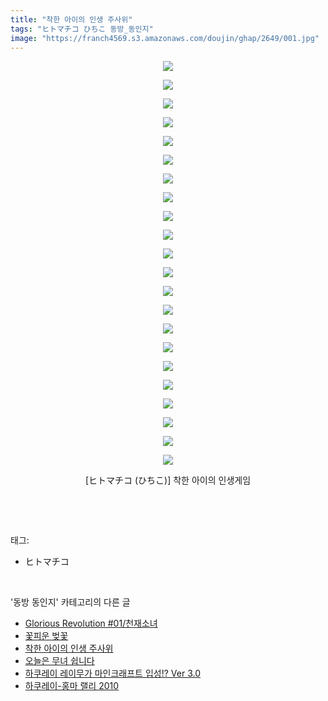 ```yaml
---
title: "착한 아이의 인생 주사위"
tags: "ヒトマチコ ひちこ 동방_동인지"
image: "https://franch4569.s3.amazonaws.com/doujin/ghap/2649/001.jpg"
---
```

<div class="article">
<p style="text-align: center; clear: none; float: none;"><img src="{{ site.imgserver2 }}/ghap/2649/001.jpg"/></p>
<p style="text-align: center; clear: none; float: none;"><img src="{{ site.imgserver2 }}/ghap/2649/002.jpg"/></p>
<p style="text-align: center; clear: none; float: none;"><img src="{{ site.imgserver2 }}/ghap/2649/003.jpg"/></p>
<p style="text-align: center; clear: none; float: none;"><img src="{{ site.imgserver2 }}/ghap/2649/004.jpg"/></p>
<p style="text-align: center; clear: none; float: none;"><img src="{{ site.imgserver2 }}/ghap/2649/005.jpg"/></p>
<p style="text-align: center; clear: none; float: none;"><img src="{{ site.imgserver2 }}/ghap/2649/006.jpg"/></p>
<p style="text-align: center; clear: none; float: none;"><img src="{{ site.imgserver2 }}/ghap/2649/007.jpg"/></p>
<p style="text-align: center; clear: none; float: none;"><img src="{{ site.imgserver2 }}/ghap/2649/008.jpg"/></p>
<p style="text-align: center; clear: none; float: none;"><img src="{{ site.imgserver2 }}/ghap/2649/009.jpg"/></p>
<p style="text-align: center; clear: none; float: none;"><img src="{{ site.imgserver2 }}/ghap/2649/010.jpg"/></p>
<p style="text-align: center; clear: none; float: none;"><img src="{{ site.imgserver2 }}/ghap/2649/011.jpg"/></p>
<p style="text-align: center; clear: none; float: none;"><img src="{{ site.imgserver2 }}/ghap/2649/012.jpg"/></p>
<p style="text-align: center; clear: none; float: none;"><img src="{{ site.imgserver2 }}/ghap/2649/013.jpg"/></p>
<p style="text-align: center; clear: none; float: none;"><img src="{{ site.imgserver2 }}/ghap/2649/014.jpg"/></p>
<p style="text-align: center; clear: none; float: none;"><img src="{{ site.imgserver2 }}/ghap/2649/015.jpg"/></p>
<p style="text-align: center; clear: none; float: none;"><img src="{{ site.imgserver2 }}/ghap/2649/016.jpg"/></p>
<p style="text-align: center; clear: none; float: none;"><img src="{{ site.imgserver2 }}/ghap/2649/017.jpg"/></p>
<p style="text-align: center; clear: none; float: none;"><img src="{{ site.imgserver2 }}/ghap/2649/018.jpg"/></p>
<p style="text-align: center; clear: none; float: none;"><img src="{{ site.imgserver2 }}/ghap/2649/019.jpg"/></p>
<p style="text-align: center; clear: none; float: none;"><img src="{{ site.imgserver2 }}/ghap/2649/020.jpg"/></p>
<p style="text-align: center; clear: none; float: none;"><img src="{{ site.imgserver2 }}/ghap/2649/021.jpg"/></p>
<p style="text-align: center; clear: none; float: none;"><img src="{{ site.imgserver2 }}/ghap/2649/022.jpg"/></p>
<p style="text-align: center; clear: none; float: none;">[ヒトマチコ (ひちこ)] 착한 아이의 인생게임</p>
<p><br/></p>
</div><br/>
<div class="tagTrail">
<p>태그: </p>
<ul>
<li>ヒトマチコ</li>
</ul>
</div><br/>
<div class="another">
<p>'동방 동인지' 카테고리의 다른 글</p>
<ul>
<li><a href="/ghap_2652">Glorious Revolution #01/천재소녀</a></li>
<li><a href="/ghap_2650">꽃피운 벚꽃</a></li>
<li><a href="/ghap_2649">착한 아이의 인생 주사위</a></li>
<li><a href="/ghap_2646">오늘은 무녀 쉽니다</a></li>
<li><a href="/ghap_2645">하쿠레이 레이무가 마인크래프트 입성!? Ver 3.0</a></li>
<li><a href="/ghap_2643">하쿠레이-홍마 랠리 2010</a></li>
</ul>
</div><br/>
<div class="cb_module cb_fluid">
<div class="cb_wrt cb_profile">
</div><!-- commentList close -->
</div><br/>
